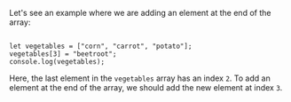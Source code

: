 Let's see an example
where we are adding an element
at the end of the array: 

<Editor lang="javascript">
<code>
let vegetables = ["corn", "carrot", "potato"];
vegetables[3] = "beetroot";
console.log(vegetables);
</code>
</Editor>

Here, the last element in the `vegetables`
array has an index `2`.
To add an element at the end of the array,
we should add the new element
at index `3`.
